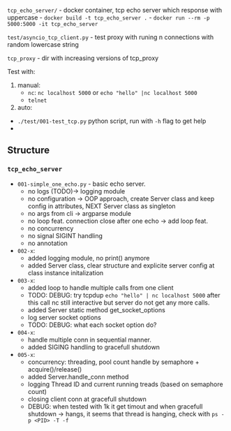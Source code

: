 
`tcp_echo_server/` - docker container, tcp echo server which response with uppercase
    - `docker build -t tcp_echo_server .`
    - `docker run --rm -p 5000:5000 -it tcp_echo_server`

`test/asyncio_tcp_client.py` - test proxy with runing n connections with random lowercase string

`tcp_proxy` - dir with increasing versions of tcp_proxy

Test with:
1. manual:
    - `nc`: `nc localhost 5000` or `echo "hello" |nc localhost 5000`
    - `telnet`
2. auto:
- `./test/001-test_tcp.py` python script, run with `-h` flag to get help
- 

## Structure

### `tcp_echo_server`
- `001-simple_one_echo.py` - basic echo server.
  - no logs (TODO)-> logging module
  - no configuration -> OOP approach, create Server class and keep config in attributes, NEXT Server class as singleton 
  - no args from cli -> argparse module
  - no loop feat. connection close after one echo -> add loop feat.
  - no concurrency
  - no signal SIGINT handling 
  - no annotation
- `002-x`:
  - added logging module, no print() anymore
  - added Server class, clear structure and explicite server config at class instance initalization
- `003-x`:
  - added loop to handle multiple calls from one client 
  - TODO: DEBUG: try tcpdup `echo "hello" | nc localhost 5000` after this call nc still interactive but server do not get any more calls.
  - added Server static method get_socket_options
  - log server socket options
  - TODO: DEBUG: what each socket option do?
- `004-x`:
  - handle multiple conn in sequential manner.
  - added SIGING handling to gracefull shutdown
- `005-x`:
  - concurrency: threading, pool count handle by semaphore + acquire()/release()
  - added Server.handle_conn method
  - logging Thread ID and current running treads (based on semaphore count)
  - closing client conn at gracefull shutdown
  - DEBUG: when tested with 1k it get timout and when gracefull shutdown -> hangs, it seems that thread is hanging, check with `ps -p <PID> -T -f`